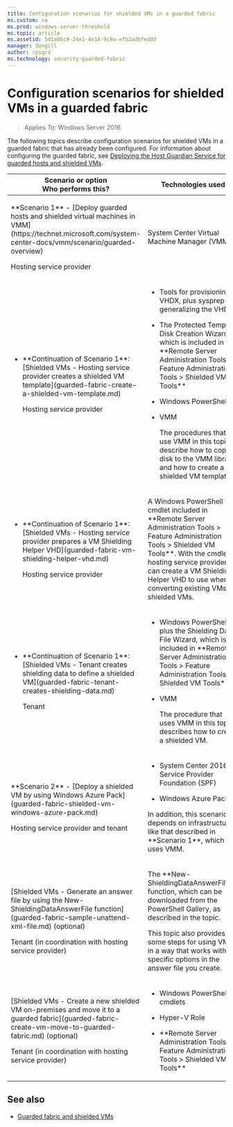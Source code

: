 ```yaml
---
title: Configuration scenarios for shielded VMs in a guarded fabric
ms.custom: na
ms.prod: windows-server-threshold
ms.topic: article
ms.assetid: 5d1a06c9-24e1-4e14-9c9a-efb2adbfeddd
manager: dongill
author: rpsqrd
ms.technology: security-guarded-fabric
---
```


# Configuration scenarios for shielded VMs in a guarded fabric

>Applies To: Windows Server 2016

The following topics describe configuration scenarios for shielded VMs in a guarded fabric that has already been configured. For information about configuring the guarded fabric, see [Deploying the Host Guardian Service for guarded hosts and shielded VMs](guarded-fabric-deploying-hgs-overview.md).

<!-- The "swim lanes" diagram will be nice, when it's available -- link to it. -->

<table>
<colgroup>
<col width="50%" />
<col width="50%" />
</colgroup>
<thead>
<tr class="header">
<th>Scenario or option<br>Who performs this?</th>
<th>Technologies used</th>
</tr>
</thead>
<tbody>
<tr class="odd">
<td><p>**Scenario 1** - [Deploy guarded hosts and shielded virtual machines in VMM](https://technet.microsoft.com/system-center-docs/vmm/scenario/guarded-overview)</p>
<p>Hosting service provider</p></td>
<td><p>System Center Virtual Machine Manager (VMM)</p></td>
</tr>
<tr class="even">
<td><ul><li><p>**Continuation of Scenario 1**: [Shielded VMs - Hosting service provider creates a shielded VM template](guarded-fabric-create-a-shielded-vm-template.md)</p><p>Hosting service provider</p></li></ul></td>
<td><ul>
<li><p>Tools for provisioning a VHDX, plus sysprep (for generalizing the VHDX)</p></li>
<li><p>The Protected Template Disk Creation Wizard, which is included in **Remote Server Administration Tools &gt; Feature Administration Tools &gt; Shielded VM Tools**</p></li>
<li><p>Windows PowerShell</p></li>
<li><p>VMM</p>
<p>The procedures that use VMM in this topic describe how to copy a disk to the VMM library and how to create a shielded VM template.</p>
</li>
</ul></td>
</tr>
<tr class="odd">
<td><ul><li><p>**Continuation of Scenario 1**: [Shielded VMs - Hosting service provider prepares a VM Shielding Helper VHD](guarded-fabric-vm-shielding-helper-vhd.md)</p><p>Hosting service provider</p></li></ul></td>
<td><p>A Windows PowerShell cmdlet included in **Remote Server Administration Tools &gt; Feature Administration Tools &gt; Shielded VM Tools**. With the cmdlet, a hosting service provider can create a VM Shielding Helper VHD to use when converting existing VMs to shielded VMs.</p></td>
</tr>
<tr class="even">
<td><ul><li><p>**Continuation of Scenario 1**: [Shielded VMs - Tenant creates shielding data to define a shielded VM](guarded-fabric-tenant-creates-shielding-data.md)</p><p>Tenant</p></li></ul></td>
<td><ul>
<li><p>Windows PowerShell, plus the Shielding Data File Wizard, which is included in **Remote Server Administration Tools &gt; Feature Administration Tools &gt; Shielded VM Tools**</p></li>
<li><p>VMM</p>
<p>The procedure that uses VMM in this topic describes how to create a shielded VM.</p></li>
</ul></td>
</tr>
<tr class="odd">
<td><p>**Scenario 2** - [Deploy a shielded VM by using Windows Azure Pack](guarded-fabric-shielded-vm-windows-azure-pack.md)</p><p>Hosting service provider and tenant</p></td>
<td><ul>
<li><p>System Center 2016 - Service Provider Foundation (SPF)</p></li>
<li><p>Windows Azure Pack</p></li>
</ul>
<p>In addition, this scenario depends on infrastructure like that described in **Scenario 1**, which uses VMM.</p></td>
</tr>
<tr class="even">
<td><p>[Shielded VMs - Generate an answer file by using the New-ShieldingDataAnswerFile function](guarded-fabric-sample-unattend-xml-file.md) (optional)</p><p>Tenant (in coordination with hosting service provider)</p></td>
<td><p>The **New-ShieldingDataAnswerFile** function, which can be downloaded from the PowerShell Gallery, as described in the topic.</p>
<p>This topic also provides some steps for using VMM in a way that works with specific options in the answer file you create.</p></td>
</tr>
<tr class="odd">
<td><p>[Shielded VMs - Create a new shielded VM on-premises and move it to a guarded fabric](guarded-fabric-create-vm-move-to-guarded-fabric.md) (optional)</p><p>Tenant (in coordination with hosting service provider)</p></td>
<td><ul>
<li><p>Windows PowerShell cmdlets</p></li>
<li><p>Hyper-V Role</p></li>
<li><p>**Remote Server Administration Tools &gt; Feature Administration Tools &gt; Shielded VM Tools**</p></li>
</ul></td>
</tr>
</tbody>
</table>

 ## See also
 
 - [Guarded fabric and shielded VMs](guarded-fabric-and-shielded-vms-top-node.md)
